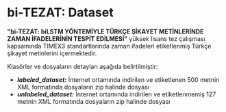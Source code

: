 # bi-TEZAT: Dataset

**"bi-TEZAT: biLSTM YÖNTEMİYLE TÜRKÇE ŞİKAYET METİNLERİNDE ZAMAN İFADELERİNİN TESPİT EDİLMESİ"** yüksek lisans tez çalışması kapsamında TIMEX3 standartlarında zaman ifadeleri etiketlenmiş Türkçe şikayet metinlerini içermektedir.

Klasörler ve dosyaların detayları aşağıda belirtilmiştir:

- ***labeled_dataset:*** İnternet ortamında indirilen ve etiketlenen 500 metnin XML formatında dosyaların zip halinde dosyası
- ***unlabeled_dataset:*** İnternet ortamında indirilen ve etiketlenmemiş 127 metnin XML formatında dosyaların zip halinde dosyası

